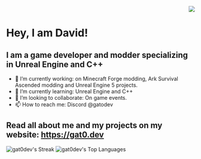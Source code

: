 <p align="right"> <img src="https://komarev.com/ghpvc/?username=Gat0Dev"/></p> <p align="right">

# Hey, I am David!
## I am a game developer and modder specializing in Unreal Engine and C++

- 🔭 I’m currently working: on Minecraft Forge modding, Ark Survival Ascended modding and Unreal Engine 5 projects.
- 🌱 I’m currently learning: Unreal Engine and C++
- 👯 I’m looking to collaborate: On game events.
- 📫 How to reach me: Discord @gatodev

## Read all about me and my projects on my website: https://gat0.dev

![gat0dev's Streak](https://github-readme-streak-stats.herokuapp.com/?user=gat0dev&theme=vue-dark&hide_border=false)
![gat0dev's Top Languages](https://github-readme-stats.vercel.app/api/top-langs/?username=gat0dev&theme=vue-dark&show_icons=true&hide_border=false&layout=compact)
